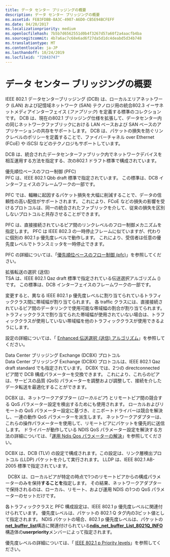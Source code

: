 ```yaml
---
title: データ センター ブリッジングの概要
description: データ センター ブリッジングの概要
ms.assetid: FEB3FDBB-8A3C-4907-A6D0-CB5E94BCFEFF
ms.date: 04/20/2017
ms.localizationpriority: medium
ms.openlocfilehash: 7b5b7d6562551d0b4f3267d57a60f2a4aacfb4ba
ms.sourcegitcommit: 4b7a6ac7c68e6ad6f27da5d1dc4deabd5d34b748
ms.translationtype: MT
ms.contentlocale: ja-JP
ms.lasthandoff: 10/24/2019
ms.locfileid: "72843747"
---
```

# <a name="overview-of-data-center-bridging"></a>データ センター ブリッジングの概要


IEEE 802.1 データセンターブリッジング (DCB) は、ローカルエリアネットワーク (LAN) および記憶域ネットワーク (SAN) テクノロジ用の統合802.3 イーサネットメディアインターフェイス (*ファブリック*) を定義する標準のコレクションです。 DCB は、現在の802.1 ブリッジング仕様を拡張して、データセンター内の同じネットワークファブリックにおける LAN ベースおよび SAN ベースのアプリケーションの共存をサポートします。 DCB は、パケットの損失を防ぐリンクレベルのポリシーを定義することで、ファイバーチャネル over Ethernet (FCoE) や iSCSI などのテクノロジもサポートしています。

DCB は、統合されたデータセンターファブリック内でネットワークデバイスを相互運用する方法を指定する、次の802.1 ドラフト標準で構成されています。

<a href="" id="priority-based-flow-control--pfc-"></a>優先順位ベースのフロー制御 (PFC)  
PFC は、IEEE 802.1 Qbb draft 標準で指定されています。 この標準は、DCB インターフェイスのフレームワークの一部です。

PFC では、輻輳に起因するパケット損失を大幅に削減することで、データの信頼性の高い配信がサポートされます。 これにより、FCoE などの損失の影響を受けるプロトコルは、同一の統合されたファブリックを介して、従来の損失を区別しないプロトコルと共存させることができます。

PFC は、直接接続されているピア間のリンクレベルのフロー制御メカニズムを指定します。 PFC は IEEE 802.3 の一時停止フレームに似ていますが、代わりに個別の 802.1 p 優先度レベルで動作します。 これにより、受信者は任意の優先度レベルでトランスミッタを一時停止できます。

PFC の詳細については、「[優先順位ベースのフロー制御 (pfc)](priority-based-flow-control--pfc.md)」を参照してください。

<a href="" id="enhanced-transmission-selection--ets-"></a>拡張転送の選択 (送信)  
TSA は、IEEE 802.1 Qaz draft 標準で指定されている伝送選択アルゴリズム () です。 この標準は、DCB インターフェイスのフレームワークの一部です。

変更すると、異なる IEEE 802.1 p 優先度レベルに割り当てられているトラフィッククラス間に帯域幅が割り当てられます。 各 traffic クラスには、直接接続されているピア間のデータリンクで使用可能な帯域幅の割合が割り当てられます。 トラフィッククラスで割り当てられた帯域幅が使用されていない場合は、トラフィッククラスが使用していない帯域幅を他のトラフィッククラスが使用できるようにします。

設定の詳細については、「 [Enhanced 伝送選択 (送信) アルゴリズム](enhanced-transmission-selection--ets--algorithm.md)」を参照してください。

<a href="" id="data-center-bridging-exchange--dcbx--protocol"></a>Data Center ブリッジング Exchange (DCBX) プロトコル  
Data Center ブリッジング Exchange (DCBX) プロトコルは、IEEE 802.1 Qaz draft standard でも指定されています。 DCBX では、2つの directconnected ピア間で DCB 構成パラメーターを交換できます。 これにより、これらのピアは、サービスの品質 (QoS) パラメーターを調整および調整して、接続を介したデータ転送を最適化することができます。

DCBX は、ネットワークアダプター (*ローカルピア*) とリモートピア間の競合する QoS パラメーター設定を検出するためにも使用されます。 ローカルおよびリモートの QoS パラメーター設定に基づき、ミニポートドライバーは競合を解決し、一連の動作 QoS パラメーターを派生します。 ネットワークアダプターは、これらの操作パラメーターを使用して、リモートピアにパケットを優先的に送信します。 ドライバーが動作している NDIS QoS パラメーター設定を解決する方法の詳細については、「[運用 Ndis Qos パラメーターの解決](resolving-operational-ndis-qos-parameters.md)」を参照してください。

DCBX は、DCB (TLV) の設定で構成されます。この設定は、リンク層検出プロトコル (LLDP) パケットを介して実行されます。 LLDP は、IEEE 802.1 AB-2005 標準で指定されています。

  DCBX は、ローカルピアが特定の時点で1つのリモートピアからの構成パラメーターのみを保持**することを**指定します。 その結果、ネットワークアダプターで保持されるのは、ローカル、リモート、および運用 NDIS の1つの QoS パラメーターのセットだけです。

 

各トラフィッククラスと PFC 構成設定は、IEEE 802.1 p 優先度レベルに関連付けられています。 優先度レベルは、パケットの 802.1 Q タグ内の3ビット値として指定されます。 NDIS パケットの場合、802.1 p 優先度レベルは、パケットの[**net\_buffer\_list**](https://docs.microsoft.com/windows-hardware/drivers/ddi/ndis/ns-ndis-_net_buffer_list)構造に関連付けられている[**ndis\_net\_buffer\_List\_8021Q\_INFO**](https://docs.microsoft.com/windows-hardware/drivers/ddi/ndis/ns-ndis-_ndis_net_buffer_list_8021q_info)構造体の**userpriority**メンバーによって指定されます。

優先度レベルの詳細については、「 [IEEE 802.1 p Priority levels](ieee-802-1p-priority-levels.md)」を参照してください。

 

 





